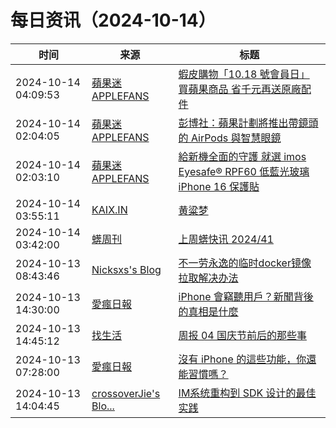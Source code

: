 ﻿# 每日资讯（2024-10-14）

|时间|来源|标题|
|---|---|---|
|2024-10-14 04:09:53|[蘋果迷 APPLEFANS](https://applefans.today/feed/)|[蝦皮購物「10.18 號會員日」 買蘋果商品 省千元再送原廠配件](https://applefans.today/2024-10-shopee-event-news/)|
|2024-10-14 02:04:05|[蘋果迷 APPLEFANS](https://applefans.today/feed/)|[彭博社：蘋果計劃將推出帶鏡頭的 AirPods 與智慧眼鏡](https://applefans.today/2024-10-apple-smart-glasses-ar-airpods/)|
|2024-10-14 02:03:10|[蘋果迷 APPLEFANS](https://applefans.today/feed/)|[給新機全面的守護 就選 imos Eyesafe® RPF60 低藍光玻璃 iPhone 16 保護貼](https://applefans.today/2024-10-iphone16-imos-low-blue-light-iphone-screen-protector/)|
|2024-10-14 03:55:11|[KAIX.IN](https://kaix.in/feed/)|[黄粱梦](https://kaix.in/2024/1014-the-millet-dream/)|
|2024-10-14 03:42:00|[蠎周刊](https://weekly.pychina.org/feeds/all.atom.xml)|[上周蠎快讯 2024/41](https://weekly.pychina.org/pyrecap/pyrw-2441.html)|
|2024-10-13 08:43:46|[Nicksxs's Blog](https://nicksxs.me/atom.xml)|[不一劳永逸的临时docker镜像拉取解决办法](https://nicksxs.me/2024/10/13/%E4%B8%8D%E4%B8%80%E5%8A%B3%E6%B0%B8%E9%80%B8%E7%9A%84%E4%B8%B4%E6%97%B6docker%E9%95%9C%E5%83%8F%E6%8B%89%E5%8F%96%E8%A7%A3%E5%86%B3%E5%8A%9E%E6%B3%95/)|
|2024-10-13 14:30:00|[愛瘋日報](http://www.iphonetaiwan.org/feeds/posts/default)|[iPhone 會竊聽用戶？新聞背後的真相是什麼](https://www.iphonetaiwan.org/2024/10/iphone-privacy-myth.html)|
|2024-10-13 14:45:12|[找生活](https://zhaolife.com/atom.xml)|[周报 04 国庆节前后的那些事](http://zhaolife.com/2024/10/13/20241013zhouji04/)|
|2024-10-13 07:28:00|[愛瘋日報](http://www.iphonetaiwan.org/feeds/posts/default)|[沒有 iPhone 的這些功能，你還能習慣嗎？](https://www.iphonetaiwan.org/2024/10/iphone-exclusive-features-vs-android.html)|
|2024-10-13 14:04:45|[crossoverJie's Blo...](https://crossoverjie.top/atom.xml)|[IM系统重构到 SDK 设计的最佳实践](http://crossoverjie.top/2024/10/13/ob/cim-client-sdk/)|
